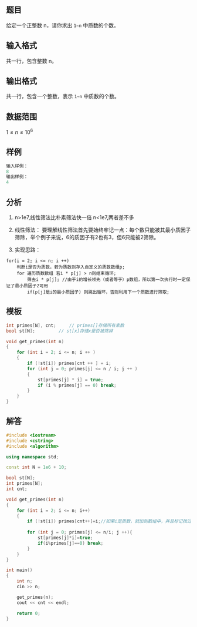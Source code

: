 ## 题目
给定一个正整数 n，请你求出 `1∼n` 中质数的个数。

## 输入格式
共一行，包含整数 n。

## 输出格式
共一行，包含一个整数，表示 `1∼n` 中质数的个数。

## 数据范围
$1≤n≤10^6$

## 样例
```c++
输入样例：
8
输出样例：
4
```

## 分析
1. n>1e7,线性筛法比朴素筛法快一倍
   n<1e7,两者差不多

2. 线性筛法：
   要理解线性筛法首先要始终牢记一点：每个数只能被其最小质因子筛除，举个例子来说，6的质因子有2也有3，但6只能被2筛除。

3. 实现思路：
```
for(i = 2; i <= n; i ++)
    判断i是否为质数，若为质数则存入自定义的质数数组p;
    for 遍历质数数组 若i * p[j] > n则结束循环;
        筛去i * p[j]; //由于i的增长领先（或者等于）p数组，所以第一次执行时一定保证了最小质因子2可用
        if(p[j]是i的最小质因子) 则跳出循环，否则利用下一个质数进行筛取;
```

## 模板
```c++
int primes[N], cnt;     // primes[]存储所有素数
bool st[N];         // st[x]存储x是否被筛掉

void get_primes(int n)
{
    for (int i = 2; i <= n; i ++ )
    {
        if (!st[i]) primes[cnt ++ ] = i;
        for (int j = 0; primes[j] <= n / i; j ++ )
        {
            st[primes[j] * i] = true;
            if (i % primes[j] == 0) break;
        }
    }
}
```

## 解答
```c++
#include <iostream>
#include <cstring>
#include <algorithm>

using namespace std;

const int N = 1e6 + 10;

bool st[N];
int primes[N];
int cnt;

void get_primes(int n)
{
    for (int i = 2; i <= n; i++)
    {
        if (!st[i]) primes[cnt++]=i;//如果i是质数，就加到数组中，并且标记找过了
            
        for (int j = 0; primes[j] <= n/i; j ++){
            st[primes[j]*i]=true;
            if(i%primes[j]==0) break;
        }
    }
}

int main()
{
    int n;
    cin >> n;

    get_primes(n);
    cout << cnt << endl;

    return 0;
}
```